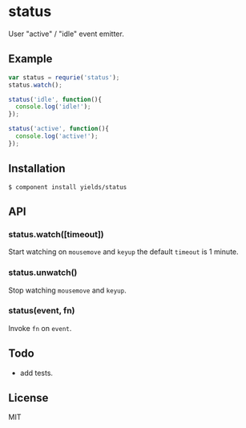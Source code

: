 
# status

  User &quot;active&quot; / &quot;idle&quot; event emitter.

## Example

```js
var status = requrie('status');
status.watch();

status('idle', function(){
  console.log('idle!');
});

status('active', function(){
  console.log('active!');
});
```

## Installation

    $ component install yields/status

## API

### status.watch([timeout])

Start watching on `mousemove` and `keyup` the default `timeout` is 1 minute.

### status.unwatch()

Stop watching `mousemove` and `keyup`.

### status(event, fn)

Invoke `fn` on `event`.

## Todo

  * add tests.

## License

  MIT
